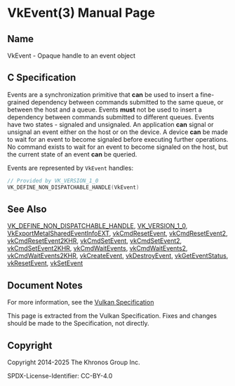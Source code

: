# VkEvent(3) Manual Page

## Name

VkEvent - Opaque handle to an event object



## [](#_c_specification)C Specification

Events are a synchronization primitive that **can** be used to insert a fine-grained dependency between commands submitted to the same queue, or between the host and a queue. Events **must** not be used to insert a dependency between commands submitted to different queues. Events have two states - signaled and unsignaled. An application **can** signal or unsignal an event either on the host or on the device. A device **can** be made to wait for an event to become signaled before executing further operations. No command exists to wait for an event to become signaled on the host, but the current state of an event **can** be queried.

Events are represented by `VkEvent` handles:

```c++
// Provided by VK_VERSION_1_0
VK_DEFINE_NON_DISPATCHABLE_HANDLE(VkEvent)
```

## [](#_see_also)See Also

[VK\_DEFINE\_NON\_DISPATCHABLE\_HANDLE](https://registry.khronos.org/vulkan/specs/latest/man/html/VK_DEFINE_NON_DISPATCHABLE_HANDLE.html), [VK\_VERSION\_1\_0](https://registry.khronos.org/vulkan/specs/latest/man/html/VK_VERSION_1_0.html), [VkExportMetalSharedEventInfoEXT](https://registry.khronos.org/vulkan/specs/latest/man/html/VkExportMetalSharedEventInfoEXT.html), [vkCmdResetEvent](https://registry.khronos.org/vulkan/specs/latest/man/html/vkCmdResetEvent.html), [vkCmdResetEvent2](https://registry.khronos.org/vulkan/specs/latest/man/html/vkCmdResetEvent2.html), [vkCmdResetEvent2KHR](https://registry.khronos.org/vulkan/specs/latest/man/html/vkCmdResetEvent2KHR.html), [vkCmdSetEvent](https://registry.khronos.org/vulkan/specs/latest/man/html/vkCmdSetEvent.html), [vkCmdSetEvent2](https://registry.khronos.org/vulkan/specs/latest/man/html/vkCmdSetEvent2.html), [vkCmdSetEvent2KHR](https://registry.khronos.org/vulkan/specs/latest/man/html/vkCmdSetEvent2KHR.html), [vkCmdWaitEvents](https://registry.khronos.org/vulkan/specs/latest/man/html/vkCmdWaitEvents.html), [vkCmdWaitEvents2](https://registry.khronos.org/vulkan/specs/latest/man/html/vkCmdWaitEvents2.html), [vkCmdWaitEvents2KHR](https://registry.khronos.org/vulkan/specs/latest/man/html/vkCmdWaitEvents2KHR.html), [vkCreateEvent](https://registry.khronos.org/vulkan/specs/latest/man/html/vkCreateEvent.html), [vkDestroyEvent](https://registry.khronos.org/vulkan/specs/latest/man/html/vkDestroyEvent.html), [vkGetEventStatus](https://registry.khronos.org/vulkan/specs/latest/man/html/vkGetEventStatus.html), [vkResetEvent](https://registry.khronos.org/vulkan/specs/latest/man/html/vkResetEvent.html), [vkSetEvent](https://registry.khronos.org/vulkan/specs/latest/man/html/vkSetEvent.html)

## [](#_document_notes)Document Notes

For more information, see the [Vulkan Specification](https://registry.khronos.org/vulkan/specs/latest/html/vkspec.html#VkEvent)

This page is extracted from the Vulkan Specification. Fixes and changes should be made to the Specification, not directly.

## [](#_copyright)Copyright

Copyright 2014-2025 The Khronos Group Inc.

SPDX-License-Identifier: CC-BY-4.0